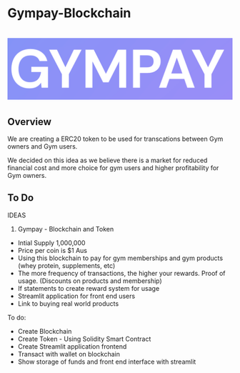 # Gympay-Blockchain

# ![image_add](Images/Gympay.png)

## Overview

We are creating a ERC20 token to be used for transcations between Gym owners and Gym users.

We decided on this idea as we believe there is a market for reduced financial cost and more choice for gym users and higher profitability for Gym owners.

## To Do
IDEAS


1. Gympay - Blockchain and Token
- Intial Supply 1,000,000
- Price per coin is $1 Aus
- Using this blockchain to pay for gym memberships and gym products (whey protein, supplements, etc)
- The more frequency of transactions, the higher your rewards. Proof of usage. (Discounts on products and membership)
- If statements to create reward system for usage
- Streamlit application for front end users
- Link to buying real world products


To do:

- Create Blockchain
- Create Token - Using Solidity Smart Contract
- Create Streamlit application frontend
- Transact with wallet on blockchain
- Show storage of funds and front end interface with streamlit


